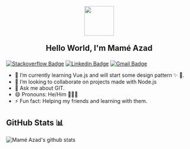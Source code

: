 ## <div style="text-align: center"> <img src="https://media.giphy.com/media/hvPVnM5DQFeLe/giphy.gif" width="80px"></br> <p> Hello World, I'm Mamé Azad</p></div>

[![Stackoverflow Badge](https://img.shields.io/badge/-MaméAzad-f48024?style=flat-square&labelColor=f48024&logo=stackoverflow&logoColor=white&link=https://stackoverflow.com/users/7326407/aashutosh-rathi)](https://stackoverflow.com/users/12596038/mam%c3%a9?tab=profile) [![Linkedin Badge](https://img.shields.io/badge/-MaméAzad-blue?style=flat-square&logo=Linkedin&logoColor=white&link=https://www.linkedin.com/in/aashutoshrathi/)](https://www.linkedin.com/in/mam%C3%A9/) [![Gmail Badge](https://img.shields.io/badge/-mameazad.turgut@gmail.com-c14438?style=flat-square&logo=Gmail&logoColor=white&link=mailto:me@aashutosh.dev)](mailto:mameazad.turgut@gmail.com)

- 🌱 I’m currently learning Vue.js and will start some design pattern ✨ 🔭.
- 👯 I’m looking to collaborate on projects made with Node.js
- 💬 Ask me about GIT.
- 😄 Pronouns: He/Him 🙍🏻‍♂️
- ⚡ Fun fact: Helping my friends and learning with them.

## GitHub Stats 📊

![Mamé Azad's github stats](https://github-readme-stats.vercel.app/api?username=mametur&theme=radical&show_icons=true)
